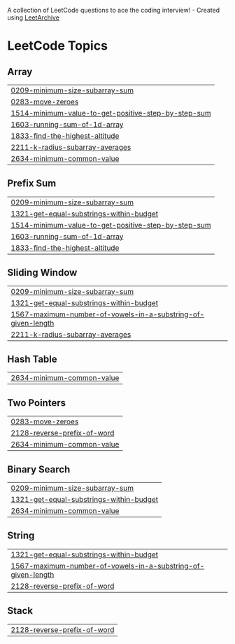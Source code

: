 A collection of LeetCode questions to ace the coding interview! - Created using [LeetArchive](https://github.com/anujlunawat/LeetArchive)


<!---LeetCode Topics Start-->
# LeetCode Topics
## Array
|  |
| ------- |
| [0209-minimum-size-subarray-sum](https://github.com/Adiah-A/problem-solving-portfolio/tree/main/LeetCode/0209-minimum-size-subarray-sum) |
| [0283-move-zeroes](https://github.com/Adiah-A/problem-solving-portfolio/tree/main/LeetCode/0283-move-zeroes) |
| [1514-minimum-value-to-get-positive-step-by-step-sum](https://github.com/Adiah-A/problem-solving-portfolio/tree/main/LeetCode/1514-minimum-value-to-get-positive-step-by-step-sum) |
| [1603-running-sum-of-1d-array](https://github.com/Adiah-A/problem-solving-portfolio/tree/main/LeetCode/1603-running-sum-of-1d-array) |
| [1833-find-the-highest-altitude](https://github.com/Adiah-A/problem-solving-portfolio/tree/main/LeetCode/1833-find-the-highest-altitude) |
| [2211-k-radius-subarray-averages](https://github.com/Adiah-A/problem-solving-portfolio/tree/main/LeetCode/2211-k-radius-subarray-averages) |
| [2634-minimum-common-value](https://github.com/Adiah-A/problem-solving-portfolio/tree/main/LeetCode/2634-minimum-common-value) |
## Prefix Sum
|  |
| ------- |
| [0209-minimum-size-subarray-sum](https://github.com/Adiah-A/problem-solving-portfolio/tree/main/LeetCode/0209-minimum-size-subarray-sum) |
| [1321-get-equal-substrings-within-budget](https://github.com/Adiah-A/problem-solving-portfolio/tree/main/LeetCode/1321-get-equal-substrings-within-budget) |
| [1514-minimum-value-to-get-positive-step-by-step-sum](https://github.com/Adiah-A/problem-solving-portfolio/tree/main/LeetCode/1514-minimum-value-to-get-positive-step-by-step-sum) |
| [1603-running-sum-of-1d-array](https://github.com/Adiah-A/problem-solving-portfolio/tree/main/LeetCode/1603-running-sum-of-1d-array) |
| [1833-find-the-highest-altitude](https://github.com/Adiah-A/problem-solving-portfolio/tree/main/LeetCode/1833-find-the-highest-altitude) |
## Sliding Window
|  |
| ------- |
| [0209-minimum-size-subarray-sum](https://github.com/Adiah-A/problem-solving-portfolio/tree/main/LeetCode/0209-minimum-size-subarray-sum) |
| [1321-get-equal-substrings-within-budget](https://github.com/Adiah-A/problem-solving-portfolio/tree/main/LeetCode/1321-get-equal-substrings-within-budget) |
| [1567-maximum-number-of-vowels-in-a-substring-of-given-length](https://github.com/Adiah-A/problem-solving-portfolio/tree/main/LeetCode/1567-maximum-number-of-vowels-in-a-substring-of-given-length) |
| [2211-k-radius-subarray-averages](https://github.com/Adiah-A/problem-solving-portfolio/tree/main/LeetCode/2211-k-radius-subarray-averages) |
## Hash Table
|  |
| ------- |
| [2634-minimum-common-value](https://github.com/Adiah-A/problem-solving-portfolio/tree/main/LeetCode/2634-minimum-common-value) |
## Two Pointers
|  |
| ------- |
| [0283-move-zeroes](https://github.com/Adiah-A/problem-solving-portfolio/tree/main/LeetCode/0283-move-zeroes) |
| [2128-reverse-prefix-of-word](https://github.com/Adiah-A/problem-solving-portfolio/tree/main/LeetCode/2128-reverse-prefix-of-word) |
| [2634-minimum-common-value](https://github.com/Adiah-A/problem-solving-portfolio/tree/main/LeetCode/2634-minimum-common-value) |
## Binary Search
|  |
| ------- |
| [0209-minimum-size-subarray-sum](https://github.com/Adiah-A/problem-solving-portfolio/tree/main/LeetCode/0209-minimum-size-subarray-sum) |
| [1321-get-equal-substrings-within-budget](https://github.com/Adiah-A/problem-solving-portfolio/tree/main/LeetCode/1321-get-equal-substrings-within-budget) |
| [2634-minimum-common-value](https://github.com/Adiah-A/problem-solving-portfolio/tree/main/LeetCode/2634-minimum-common-value) |
## String
|  |
| ------- |
| [1321-get-equal-substrings-within-budget](https://github.com/Adiah-A/problem-solving-portfolio/tree/main/LeetCode/1321-get-equal-substrings-within-budget) |
| [1567-maximum-number-of-vowels-in-a-substring-of-given-length](https://github.com/Adiah-A/problem-solving-portfolio/tree/main/LeetCode/1567-maximum-number-of-vowels-in-a-substring-of-given-length) |
| [2128-reverse-prefix-of-word](https://github.com/Adiah-A/problem-solving-portfolio/tree/main/LeetCode/2128-reverse-prefix-of-word) |
## Stack
|  |
| ------- |
| [2128-reverse-prefix-of-word](https://github.com/Adiah-A/problem-solving-portfolio/tree/main/LeetCode/2128-reverse-prefix-of-word) |
<!---LeetCode Topics End-->